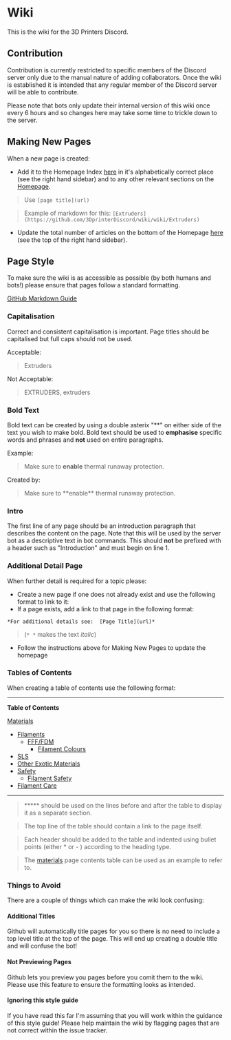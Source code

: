 # Wiki
This is the wiki for the 3D Printers Discord. 

## Contribution
Contribution is currently restricted to specific members of the Discord server only due to the manual nature of adding collaborators. Once the wiki is established it is intended that any regular member of the Discord server will be able to contribute.

Please note that bots only update their internal version of this wiki once every 6 hours and so changes here may take some time to trickle down to the server. 

## Making New Pages
When a new page is created: 
* Add it to the Homepage Index [here](https://github.com/3DprinterDiscord/wiki/wiki#index-a-z) in it's alphabetically correct place (see the right hand sidebar) and to any other relevant sections on the [Homepage](https://github.com/3DprinterDiscord/wiki/wiki).

> Use ` [page title](url) `

> Example of markdown for this: `[Extruders](https://github.com/3DprinterDiscord/wiki/wiki/Extruders)`

* Update the total number of articles on the bottom of the Homepage [here](https://github.com/3DprinterDiscord/wiki/wiki#current-number-of-pages-on-wiki) (see the top of the right hand sidebar).

## Page Style
To make sure the wiki is as accessible as possible (by both humans and bots!) please ensure that pages follow a standard formatting. 

[GitHub Markdown Guide](https://guides.github.com/features/mastering-markdown/)

### Capitalisation
Correct and consistent capitalisation is important. Page titles should be capitalised but full caps should not be used.

Acceptable:
> Extruders

Not Acceptable:
> EXTRUDERS, extruders

### Bold Text
Bold text can be created by using a double asterix "\*\*" on either side of the text you wish to make bold. Bold text should be used to **emphasise** specific words and phrases and **not** used on entire paragraphs.

Example:
> Make sure to **enable** thermal runaway protection.

Created by:
> Make sure to \*\*enable\*\* thermal runaway protection. 

### Intro 
The first line of any page should be an introduction paragraph that describes the content on the page. Note that this will be used by the server bot as a descriptive text in bot commands. This should **not** be prefixed with a header such as "Introduction" and must begin on line 1. 

### Additional Detail Page
When further detail is required for a topic please: 

* Create a new page if one does not already exist and use the following format to link to it:
* If a page exists, add a link to that page in the following format:

`*For additional details see: 
[Page Title](url)*` 

> (`* *` makes the text *italic*)

* Follow the instructions above for Making New Pages to update the homepage


### Tables of Contents
When creating a table of contents use the following format:

*****
 ****Table of Contents****

[Materials](https://github.com/3DprinterDiscord/wiki/wiki/Materials) 
* [Filaments](https://github.com/3DprinterDiscord/wiki/wiki/Materials#filaments)  
  * [FFF/FDM](https://github.com/3DprinterDiscord/wiki/wiki/Materials#ffffdm)
    * [Filament Colours](https://github.com/3DprinterDiscord/wiki/wiki/Materials#filament-colours)
* [SLS](https://github.com/3DprinterDiscord/wiki/wiki/Materials#sls) 
* [Other Exotic Materials](https://github.com/3DprinterDiscord/wiki/wiki/Materials#other-exotic-materials)
* [Safety](https://github.com/3DprinterDiscord/wiki/wiki/Materials#safety) 
  * [Filament Safety](https://github.com/3DprinterDiscord/wiki/wiki/Materials#filament-safety) 
* [Filament Care](https://github.com/3DprinterDiscord/wiki/wiki/Materials#filament-care) 
*****

> ***** should be used on the lines before and after the table to display it as a separate section.

> The top line of the table should contain a link to the page itself.

> Each header should be added to the table and indented using bullet points (either * or - ) according to the heading type.

> The [materials](https://github.com/3DprinterDiscord/wiki/wiki/Materials) page contents table can be used as an example to refer to.


### Things to Avoid
There are a couple of things which can make the wiki look confusing:

#### Additional Titles
Github will automatically title pages for you so there is no need to include a top level title at the top of the page. This will end up creating a double title and will confuse the bot! 

#### Not Previewing Pages
Github lets you preview you pages before you comit them to the wiki. Please use this feature to ensure the formatting looks as intended. 

#### Ignoring this style guide
If you have read this far I'm assuming that you will work within the guidance of this style guide! Please help maintain the wiki by flagging pages that are not correct within the issue tracker.

